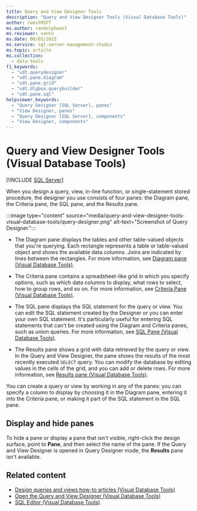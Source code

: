 ```yaml
---
title: Query and View Designer Tools
description: "Query and View Designer Tools (Visual Database Tools)"
author: rwestMSFT
ms.author: randolphwest
ms.reviewer: vanto
ms.date: 08/03/2025
ms.service: sql-server-management-studio
ms.topic: article
ms.collection:
  - data-tools
f1_keywords:
  - "vdt.querydesigner"
  - "vdt.pane.diagram"
  - "vdt.pane.grid"
  - "vdt.dlgbox.querybuilder"
  - "vdt.pane.sql"
helpviewer_keywords:
  - "Query Designer [SQL Server], panes"
  - "View Designer, panes"
  - "Query Designer [SQL Server], components"
  - "View Designer, components"
---
```

# Query and View Designer Tools (Visual Database Tools)

[!INCLUDE [SQL Server](../includes/applies-to-version/sqlserver.md)]

When you design a query, view, in-line function, or single-statement stored procedure, the designer you use consists of four panes: the Diagram pane, the Criteria pane, the SQL pane, and the Results pane.

:::image type="content" source="media/query-and-view-designer-tools-visual-database-tools/query-designer.png" alt-text="Screenshot of Query Designer.":::

- The Diagram pane displays the tables and other table-valued objects that you're querying. Each rectangle represents a table or table-valued object and shows the available data columns. Joins are indicated by lines between the rectangles. For more information, see [Diagram pane (Visual Database Tools)](diagram-pane-visual-database-tools.md).

- The Criteria pane contains a spreadsheet-like grid in which you specify options, such as which data columns to display, what rows to select, how to group rows, and so on. For more information, see [Criteria Pane (Visual Database Tools)](criteria-pane-visual-database-tools.md).

- The SQL pane displays the SQL statement for the query or view. You can edit the SQL statement created by the Designer or you can enter your own SQL statement. It's particularly useful for entering SQL statements that can't be created using the Diagram and Criteria panes, such as union queries. For more information, see [SQL Pane (Visual Database Tools)](sql-pane-visual-database-tools.md).

- The Results pane shows a grid with data retrieved by the query or view. In the Query and View Designer, the pane shows the results of the most recently executed `SELECT` query. You can modify the database by editing values in the cells of the grid, and you can add or delete rows. For more information, see [Results pane (Visual Database Tools)](results-pane-visual-database-tools.md).

You can create a query or view by working in any of the panes: you can specify a column to display by choosing it in the Diagram pane, entering it into the Criteria pane, or making it part of the SQL statement in the SQL pane.

## Display and hide panes

To hide a pane or display a pane that isn't visible, right-click the design surface, point to **Pane**, and then select the name of the pane. If the Query and View Designer is opened in Query Designer mode, the **Results** pane isn't available.

## Related content

- [Design queries and views how-to articles (Visual Database Tools)](design-queries-and-views-how-to-topics-visual-database-tools.md)
- [Open the Query and View Designer (Visual Database Tools)](open-the-query-and-view-designer-visual-database-tools.md)
- [SQL Editor (Visual Database Tools)](sql-editor-visual-database-tools.md)
